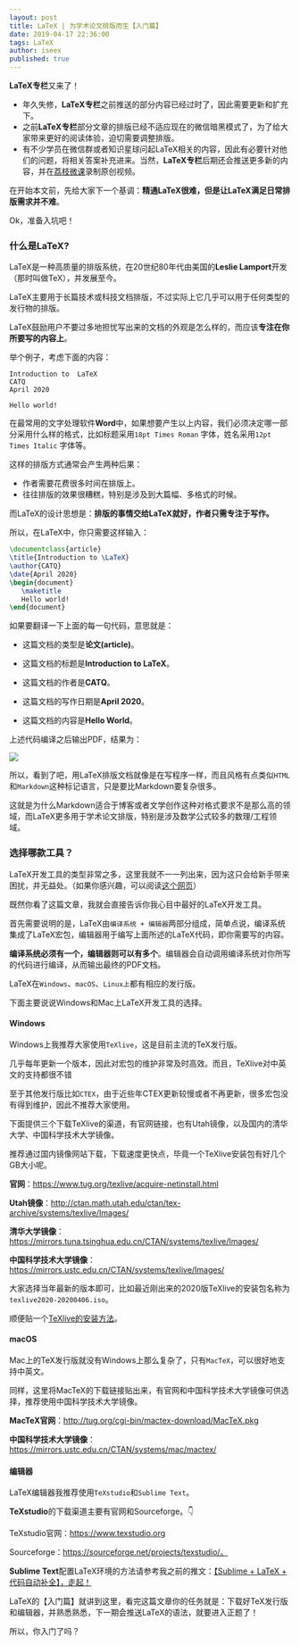 ```yaml
---
layout: post
title: LaTeX | 为学术论文排版而生【入门篇】
date: 2019-04-17 22:36:00
tags: LaTeX
author: iseex
published: true
---
```


**LaTeX专栏**又来了！

- 年久失修，**LaTeX专栏**之前推送的部分内容已经过时了，因此需要更新和扩充下。
- 之前**LaTeX专栏**部分文章的排版已经不适应现在的微信暗黑模式了，为了给大家带来更好的阅读体验，迫切需要调整排版。
- 有不少学员在微信群或者知识星球问起LaTeX相关的内容，因此有必要针对他们的问题，将相关答案补充进来。当然，**LaTeX专栏**后期还会推送更多新的内容，并在[荔枝微课](https://mp.weixin.qq.com/s/MTM6kzQJE--yhnOOB7txeg)录制原创视频。

在开始本文前，先给大家下一个基调：**精通LaTeX很难，但是让LaTeX满足日常排版需求并不难**。

Ok，准备入坑吧！

### 什么是LaTeX?

LaTeX是一种高质量的排版系统，在20世纪80年代由美国的**Leslie Lamport**开发（那时叫做TeX），并发展至今。

LaTeX主要用于长篇技术或科技文档排版，不过实际上它几乎可以用于任何类型的发行物的排版。

LaTeX鼓励用户不要过多地担忧写出来的文档的外观是怎么样的，而应该**专注在你所要写的内容上**。

举个例子，考虑下面的内容：

```
Introduction to  LaTeX
CATQ
April 2020

Hello world!
```

在最常用的文字处理软件**Word**中，如果想要产生以上内容，我们必须决定哪一部分采用什么样的格式，比如标题采用`18pt Times Roman` 字体，姓名采用`12pt Times Italic` 字体等。

这样的排版方式通常会产生两种后果：

- 作者需要花费很多时间在排版上。
- 往往排版的效果很糟糕，特别是涉及到大篇幅、多格式的时候。

而LaTeX的设计思想是：**排版的事情交给LaTeX就好，作者只需专注于写作。**

所以，在LaTeX中，你只需要这样输入：

```tex
\documentclass{article}
\title{Introduction to \LaTeX}
\author{CATQ}
\date{April 2020}
\begin{document}
   \maketitle
   Hello world!
\end{document}
```

如果要翻译一下上面的每一句代码，意思就是：

- 这篇文档的类型是**论文(article)**。

- 这篇文档的标题是**Introduction to LaTeX**。

- 这篇文档的作者是**CATQ**。

- 这篇文档的写作日期是**April 2020**。

- 这篇文档的内容是**Hello World**。

  

上述代码编译之后输出PDF，结果为：

![](https://figurebed-iseex.oss-cn-hangzhou.aliyuncs.com/img/20200417122324.png)

所以，看到了吧，用LaTeX排版文档就像是在写程序一样，而且风格有点类似`HTML`和`Markdown`这种标记语言，只是要比Markdown要复杂很多。

这就是为什么Markdown适合于博客或者文学创作这种对格式要求不是那么高的领域，而LaTeX更多用于学术论文排版，特别是涉及数学公式较多的数理/工程领域。

### 选择哪款工具？

LaTeX开发工具的类型非常之多，这里我就不一一列出来，因为这只会给新手带来困扰，并无益处。（如果你感兴趣，可以阅读[这个网页](https://www.latexstudio.net/archives/51801.html "LaTeX开发工具")）

既然你看了这篇文章，我就会直接告诉你我心目中最好的LaTeX开发工具。

首先需要说明的是，LaTeX由`编译系统 + 编辑器`两部分组成，简单点说，编译系统集成了LaTeX宏包，编辑器用于编写上面所述的LaTeX代码，即你需要写的内容。

**编译系统必须有一个，编辑器则可以有多个**。编辑器会自动调用编译系统对你所写的代码进行编译，从而输出最终的PDF文档。

LaTeX在`Windows`、`macOS`、`Linux上`都有相应的发行版。

下面主要说说Windows和Mac上LaTeX开发工具的选择。

#### Windows

Windows上我推荐大家使用`TeXlive`，这是目前主流的TeX发行版。

几乎每年更新一个版本，因此对宏包的维护非常及时高效。而且，TeXlive对中英文的支持都很不错

至于其他发行版比如`CTEX`，由于近些年CTEX更新较慢或者不再更新，很多宏包没有得到维护，因此不推荐大家使用。

下面提供三个下载TeXlive的渠道，有官网链接，也有Utah镜像，以及国内的清华大学、中国科学技术大学镜像。

推荐通过国内镜像网站下载，下载速度更快点，毕竟一个TeXlive安装包有好几个GB大小呢。

**官网**：https://www.tug.org/texlive/acquire-netinstall.html

**Utah镜像**：http://ctan.math.utah.edu/ctan/tex-archive/systems/texlive/Images/

**清华大学镜像**：https://mirrors.tuna.tsinghua.edu.cn/CTAN/systems/texlive/Images/

**中国科学技术大学镜像**：https://mirrors.ustc.edu.cn/CTAN/systems/texlive/Images/

大家选择当年最新的版本即可，比如最近刚出来的2020版TeXlive的安装包名称为`texlive2020-20200406.iso`。

顺便贴一个[TeXlive的安装方法](https://zhuanlan.zhihu.com/p/41855480 "TeXlive的安装方法")。

#### macOS

Mac上的TeX发行版就没有Windows上那么复杂了，只有`MacTeX`，可以很好地支持中英文。

同样，这里将MacTeX的下载链接贴出来，有官网和中国科学技术大学镜像可供选择，推荐使用中国科学技术大学镜像。

**MacTeX官网**：http://tug.org/cgi-bin/mactex-download/MacTeX.pkg

**中国科学技术大学镜像**：https://mirrors.ustc.edu.cn/CTAN/systems/mac/mactex/

#### 编辑器

LaTeX编辑器我推荐使用`TeXstudio`和`Sublime Text`。

**TeXstudio**的下载渠道主要有官网和Sourceforge。👇

TeXstudio官网：https://www.texstudio.org

Sourceforge：https://sourceforge.net/projects/texstudio/。

**Sublime Text**配置LaTeX环境的方法请参考我之前的推文：[【Sublime + LaTeX + 代码自动补全】，走起！](https://mp.weixin.qq.com/s/P8G1_nrhf9cEOd1ph-9DQQ)

LaTeX的【入门篇】就讲到这里，看完这篇文章你的任务就是：下载好TeX发行版和编辑器，并熟悉熟悉，下一期会推送LaTeX的语法，就要进入正题了！

所以，你入门了吗？